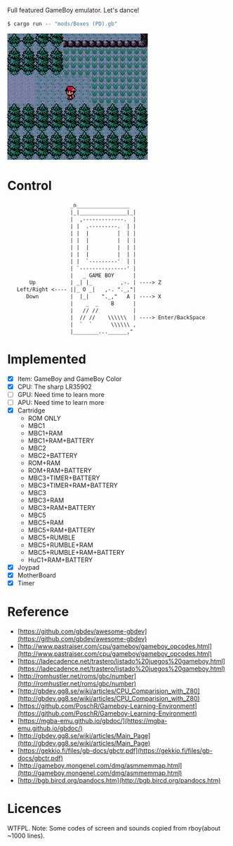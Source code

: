 Full featured GameBoy emulator. Let's dance!

```s
$ cargo run -- "mods/Boxes (PD).gb"
```

![sample.gif](./docs/sample.gif)

# Control

```
                    _n_________________
                    |_|_______________|_|
                    |  ,-------------.  |
                    | |  .---------.  | |
                    | |  |         |  | |
                    | |  |         |  | |
                    | |  |         |  | |
                    | |  |         |  | |
                    | |  `---------'  | |
                    | `---------------' |
                    |   _ GAME BOY      |
       Up           | _| |_         ,-. | ----> Z
   Left/Right <---- ||_ O _|   ,-. "._,"|
      Down          |  |_|    "._,"   A | ----> X
                    |    _  _    B      |
                    |   // //           |
                    |  // //    \\\\\\  | ----> Enter/BackSpace
                    |  `  `      \\\\\\ ,
                    |________...______,"
```

# Implemented

- [x] Item: GameBoy and GameBoy Color
- [x] CPU: The sharp LR35902
- [ ] GPU: Need time to learn more
- [ ] APU: Need time to learn more
- [x] Cartridge
    - ROM ONLY
    - MBC1
    - MBC1+RAM
    - MBC1+RAM+BATTERY
    - MBC2
    - MBC2+BATTERY
    - ROM+RAM
    - ROM+RAM+BATTERY
    - MBC3+TIMER+BATTERY
    - MBC3+TIMER+RAM+BATTERY
    - MBC3
    - MBC3+RAM
    - MBC3+RAM+BATTERY
    - MBC5
    - MBC5+RAM
    - MBC5+RAM+BATTERY
    - MBC5+RUMBLE
    - MBC5+RUMBLE+RAM
    - MBC5+RUMBLE+RAM+BATTERY
    - HuC1+RAM+BATTERY
- [x] Joypad
- [x] MotherBoard
- [x] Timer

# Reference
- [https://github.com/gbdev/awesome-gbdev](https://github.com/gbdev/awesome-gbdev)
- [http://www.pastraiser.com/cpu/gameboy/gameboy_opcodes.html](http://www.pastraiser.com/cpu/gameboy/gameboy_opcodes.html)
- [https://ladecadence.net/trastero/listado%20juegos%20gameboy.html](https://ladecadence.net/trastero/listado%20juegos%20gameboy.html)
- [http://romhustler.net/roms/gbc/number](http://romhustler.net/roms/gbc/number)
- [http://gbdev.gg8.se/wiki/articles/CPU_Comparision_with_Z80](http://gbdev.gg8.se/wiki/articles/CPU_Comparision_with_Z80)
- [https://github.com/PoschR/Gameboy-Learning-Environment](https://github.com/PoschR/Gameboy-Learning-Environment)
- [https://mgba-emu.github.io/gbdoc/](https://mgba-emu.github.io/gbdoc/)
- [http://gbdev.gg8.se/wiki/articles/Main_Page](http://gbdev.gg8.se/wiki/articles/Main_Page)
- [https://gekkio.fi/files/gb-docs/gbctr.pdf](https://gekkio.fi/files/gb-docs/gbctr.pdf)
- [http://gameboy.mongenel.com/dmg/asmmemmap.html](http://gameboy.mongenel.com/dmg/asmmemmap.html)
- [http://bgb.bircd.org/pandocs.htm](http://bgb.bircd.org/pandocs.htm)

# Licences

WTFPL. Note: Some codes of screen and sounds copied from rboy(about ~1000 lines).
